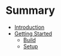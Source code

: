 # Summary

* [Introduction](README.md)
* [Getting Started](getting_started/README.md)
   * [Build](getting_started/build.md)
   * [Setup](getting_started/setup.md)

